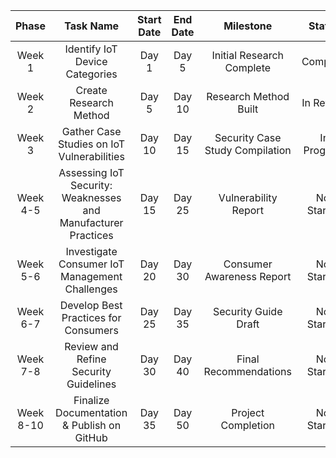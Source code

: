 | Phase  |  Task Name  |  Start Date  |  End Date  |  Milestone | Status |
| :----: | :---------: | :----------: | :--------: | :--------: | :----: |
| Week 1 |  Identify IoT Device Categories |  Day 1 |  Day 5  | Initial Research Complete | Complete |
| Week 2 |  Create Research Method |  Day 5 |  Day 10 |  Research Method Built | In Review |
| Week 3 |  Gather Case Studies on IoT Vulnerabilities |  Day 10 |  Day 15 |  Security Case Study Compilation | In Progress |
| Week 4-5 |  Assessing IoT Security: Weaknesses and Manufacturer Practices |  Day 15 |  Day 25 |  Vulnerability Report | Not Started |
| Week 5-6 |  Investigate Consumer IoT Management Challenges |  Day 20 |  Day 30 |  Consumer Awareness Report | Not Started |
| Week 6-7 |  Develop Best Practices for Consumers |  Day 25 |  Day 35 |  Security Guide Draft | Not Started |
| Week 7-8 |  Review and Refine Security Guidelines |  Day 30 |  Day 40  | Final Recommendations | Not Started |
| Week 8-10 |   Finalize Documentation & Publish on GitHub |  Day 35 |  Day 50  | Project Completion | Not Started |
